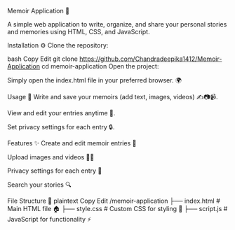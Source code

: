Memoir Application 📖

A simple web application to write, organize, and share your personal stories and memories using HTML, CSS, and JavaScript.

Installation ⚙️
Clone the repository:

bash
Copy
Edit
git clone https://github.com/Chandradeepika1412/Memoir-Application
cd memoir-application
Open the project:

Simply open the index.html file in your preferred browser. 🌍

Usage 🚀
Write and save your memoirs (add text, images, videos) ✍️📷📹.

View and edit your entries anytime 🔄.

Set privacy settings for each entry 🔒.

Features ✨
Create and edit memoir entries 📝

Upload images and videos 📸🎥

Privacy settings for each entry 🔐

Search your stories 🔍

File Structure 📁
plaintext
Copy
Edit
/memoir-application
    ├── index.html         # Main HTML file 🏠
    ├── style.css          # Custom CSS for styling 🎨
    ├── script.js          # JavaScript for functionality ⚡

